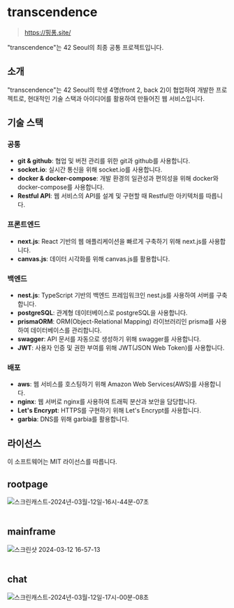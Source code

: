 # transcendence

> https://핑퐁.site/

"transcendence"는 42 Seoul의 최종 공통 프로젝트입니다.

## 소개

"transcendence"는 42 Seoul의 학생 4명(front 2, back 2)이 협업하여 개발한 프로젝트로, 현대적인 기술 스택과 아이디어를 활용하여 만들어진 웹 서비스입니다.

## 기술 스택

### 공통

- **git & github**: 협업 및 버전 관리를 위한 git과 github를 사용합니다.
- **socket.io**: 실시간 통신을 위해 socket.io를 사용합니다.
- **docker & docker-compose**: 개발 환경의 일관성과 편의성을 위해 docker와 docker-compose를 사용합니다.
- **Restful API**: 웹 서비스의 API를 설계 및 구현할 때 Restful한 아키텍처를 따릅니다.

### 프론트엔드

- **next.js**: React 기반의 웹 애플리케이션을 빠르게 구축하기 위해 next.js를 사용합니다.
- **canvas.js**: 데이터 시각화를 위해 canvas.js를 활용합니다.

### 백엔드

- **nest.js**: TypeScript 기반의 백엔드 프레임워크인 nest.js를 사용하여 서버를 구축합니다.
- **postgreSQL**: 관계형 데이터베이스로 postgreSQL을 사용합니다.
- **prismaORM**: ORM(Object-Relational Mapping) 라이브러리인 prisma를 사용하여 데이터베이스를 관리합니다.
- **swagger**: API 문서를 자동으로 생성하기 위해 swagger를 사용합니다.
- **JWT**: 사용자 인증 및 권한 부여를 위해 JWT(JSON Web Token)를 사용합니다.

### 배포

- **aws**: 웹 서비스를 호스팅하기 위해 Amazon Web Services(AWS)를 사용합니다.
- **nginx**: 웹 서버로 nginx를 사용하여 트래픽 분산과 보안을 담당합니다.
- **Let's Encrypt**: HTTPS를 구현하기 위해 Let's Encrypt를 사용합니다.
- **garbia**: DNS를 위해 garbia를 활용합니다.

## 라이선스

이 소프트웨어는 MIT 라이선스를 따릅니다.


## rootpage
![스크린캐스트-2024년-03월-12일-16시-44분-07초](https://github.com/POKUDING/transcendence/assets/92212524/35a09ac4-1f68-423d-b33d-7010a6cbeba3)
<br/>
<br/>
## mainframe
![스크린샷 2024-03-12 16-57-13](https://github.com/POKUDING/transcendence/assets/92212524/5de606db-b425-47b3-bfb1-45c0e21b14cd)
<br/>
<br/>
## chat
![스크린캐스트-2024년-03월-12일-17시-00분-08초](https://github.com/POKUDING/transcendence/assets/92212524/d66ceec2-8906-4ad5-ba73-a1335ea708c7)
<br/>
<br/>
